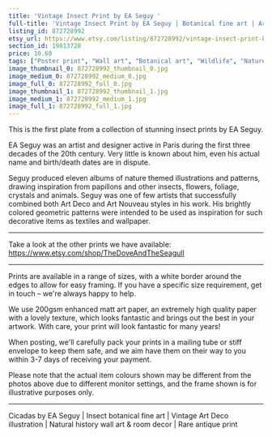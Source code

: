 ```yaml
---
title: 'Vintage Insect Print by EA Seguy '
full-title: 'Vintage Insect Print by EA Seguy | Botanical fine art | Art Deco illustration | Natural history wall art & room decor | Rare antique print'
listing_id: 872728992
etsy_url: https://www.etsy.com/listing/872728992/vintage-insect-print-by-ea-seguy?utm_source=site&utm_medium=api&utm_campaign=api
section_id: 19013728
price: 10.60
tags: ["Poster print", "Wall art", "Botanical art", "Wildlife", "Nature print", "High quality print", "Insect print", "Natural history", "EA Seguy", "Rare fine art", "Art Deco", "Art Nouveau", "Insectes"]
image_thumbnail_0: 872728992_thumbnail_0.jpg
image_medium_0: 872728992_medium_0.jpg
image_full_0: 872728992_full_0.jpg
image_thumbnail_1: 872728992_thumbnail_1.jpg
image_medium_1: 872728992_medium_1.jpg
image_full_1: 872728992_full_1.jpg
---
```

This is the first plate from a collection of stunning insect prints by EA Seguy.

EA Seguy was an artist and designer active in Paris during the first three decades of the 20th century. Very little is known about him, even his actual name and birth/death dates are in dispute. 

Seguy produced eleven albums of nature themed illustrations and patterns, drawing inspiration from papillons and other insects, flowers, foliage, crystals and animals. Seguy was one of few artists that successfully combined both Art Deco and Art Nouveau styles in his work. His brightly colored geometric patterns were intended to be used as inspiration for such decorative items as textiles and wallpaper.

---

Take a look at the other prints we have available: https://www.etsy.com/shop/TheDoveAndTheSeagull

---

Prints are available in a range of sizes, with a white border around the edges to allow for easy framing. If you have a specific size requirement, get in touch – we&#39;re always happy to help.

We use 200gsm enhanced matt art paper, an extremely high quality paper with a lovely texture, which looks fantastic and brings out the best in your artwork. With care, your print will look fantastic for many years!

When posting, we&#39;ll carefully pack your prints in a mailing tube or stiff envelope to keep them safe, and we aim have them on their way to you within 3-7 days of receiving your payment.

Please note that the actual item colours shown may be different from the photos above due to different monitor settings, and the frame shown is for illustrative purposes only.

---

Cicadas by EA Seguy | Insect botanical fine art | Vintage Art Deco illustration | Natural history wall art & room decor | Rare antique print

